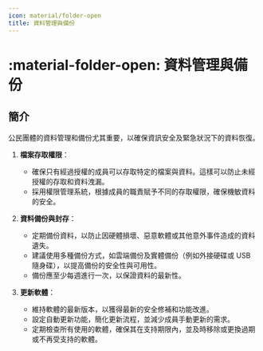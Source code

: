 ```yaml
---
icon: material/folder-open
title: 資料管理與備份
---
```


# :material-folder-open: 資料管理與備份

## 簡介

公民團體的資料管理和備份尤其重要，以確保資訊安全及緊急狀況下的資料恢復。

1. **檔案存取權限**：
      - 確保只有經過授權的成員可以存取特定的檔案與資料。這樣可以防止未經授權的存取和資料洩漏。
      - 採用權限管理系統，根據成員的職責賦予不同的存取權限，確保機敏資料的安全。

2. **資料備份與封存**：
      - 定期備份資料，以防止因硬體損壞、惡意軟體或其他意外事件造成的資料遺失。
      - 建議使用多種備份方式，如雲端備份及實體備份（例如外接硬碟或 USB 隨身碟），以提高備份的安全性與可用性。
      - 備份應至少每週進行一次，以保證資料的最新性。

3. **更新軟體**：
      - 維持軟體的最新版本，以獲得最新的安全修補和功能改進。
      - 設定自動更新功能，簡化更新流程，並減少成員手動更新的需求。
      - 定期檢查所有使用的軟體，確保其在支持期限內，並及時移除或更換過期或不再受支持的軟體。
